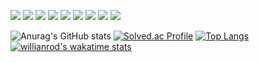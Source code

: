 
<img src="https://img.shields.io/badge/Java-000000?style=flat-square&logo=Java&logoColor=white"/></a>
<img src="https://img.shields.io/badge/Spring-000000?style=flat-square&logo=Spring&logoColor=white"/></a>
<img src="https://img.shields.io/badge/SpringBoot-000000?style=flat-square&logo=SpringBoot&logoColor=white"/></a>
<img src="https://img.shields.io/badge/HTML-000000?style=flat-square&logo=Html&logoColor=white"/></a>
<img src="https://img.shields.io/badge/CSS-000000?style=flat-square&logo=Css&logoColor=white"/></a>
<img src="https://img.shields.io/badge/Javascript-000000?style=flat-square&logo=Javascript&logoColor=white"/></a>
<img src="https://img.shields.io/badge/Oracle-000000?style=flat-square&logo=Oracle&logoColor=white"/></a>
<img src="https://img.shields.io/badge/JSP-000000?style=flat-square&logo=JSP&logoColor=white"/></a>
<img src="https://img.shields.io/badge/Mybatis-000000?style=flat-square&logo=Mybatis&logoColor=white"/></a>


![Anurag's GitHub stats](https://github-readme-stats.vercel.app/api?username=Jang-zn&show_icons=true&theme=dracula)
[![Solved.ac Profile](http://mazassumnida.wtf/api/v2/generate_badge?boj=zn2309)](https://solved.ac/zn2309/)
[![Top Langs](https://github-readme-stats.vercel.app/api/top-langs/?username=Jang-zn&layout=compact&show_icons=true&theme=dracula)](https://github.com/anuraghazra/github-readme-stats)
[![willianrod's wakatime stats](https://github-readme-stats.vercel.app/api/wakatime?username=jang_zn&theme=dracula)](https://github.com/anuraghazra/github-readme-stats)


<!--
**Jang-zn/Jang-zn** is a ✨ _special_ ✨ repository because its `README.md` (this file) appears on your GitHub profile.

Here are some ideas to get you started:

- 🔭 I’m currently working on ...
- 🌱 I’m currently learning ...
- 👯 I’m looking to collaborate on ...
- 🤔 I’m looking for help with ...
- 💬 Ask me about ...
- 📫 How to reach me: ...
- 😄 Pronouns: ...
- ⚡ Fun fact: ...
-->
